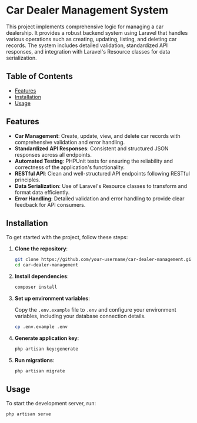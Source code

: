 # Car Dealer Management System

This project implements comprehensive logic for managing a car dealership. It provides a robust backend system using Laravel that handles various operations such as creating, updating, listing, and deleting car records. The system includes detailed validation, standardized API responses, and integration with Laravel's Resource classes for data serialization.

## Table of Contents

- [Features](#features)
- [Installation](#installation)
- [Usage](#usage)

## Features

- **Car Management**: Create, update, view, and delete car records with comprehensive validation and error handling.
- **Standardized API Responses**: Consistent and structured JSON responses across all endpoints.
- **Automated Testing**: PHPUnit tests for ensuring the reliability and correctness of the application's functionality.
- **RESTful API**: Clean and well-structured API endpoints following RESTful principles.
- **Data Serialization**: Use of Laravel's Resource classes to transform and format data efficiently.
- **Error Handling**: Detailed validation and error handling to provide clear feedback for API consumers.

## Installation

To get started with the project, follow these steps:

1. **Clone the repository**:

    ```bash
    git clone https://github.com/your-username/car-dealer-management.git
    cd car-dealer-management
    ```

2. **Install dependencies**:

    ```bash
    composer install
    ```

3. **Set up environment variables**:

    Copy the `.env.example` file to `.env` and configure your environment variables, including your database connection details.

    ```bash
    cp .env.example .env
    ```

4. **Generate application key**:

    ```bash
    php artisan key:generate
    ```

5. **Run migrations**:

    ```bash
    php artisan migrate
    ```

## Usage

To start the development server, run:

```bash
php artisan serve
